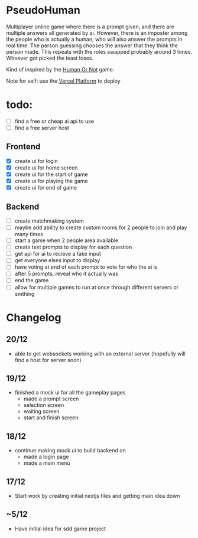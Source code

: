# PseudoHuman

Multiplayer online game where there is a prompt given, and there are multiple answers all generated by ai. However, there is an imposter among the people who is actually a human, who will also answer the prompts in real time. The person guessing chooses the answer that they think the person made. This repeats with the roles swapped probably around 3 times. Whoever got picked the least loses.

Kind of inspired by the [Human Or Not](https://www.humanornot.ai) game.

Note for self: use the [Vercel Platform](https://vercel.com/new?utm_medium=default-template&filter=next.js&utm_source=create-next-app&utm_campaign=create-next-app-readme) to deploy

# todo:
- [ ] find a free or cheap ai api to use
- [ ] find a free server host

## Frontend
- [x] create ui for login
- [x] create ui for home screen
- [x] create ui for the start of game
- [x] create ui for playing the game
- [x] create ui for end of game

## Backend
- [ ] create matchmaking system
- [ ] maybe add ability to create custom rooms for 2 people to join and play many times
- [ ] start a game when 2 people area available
- [ ] create text prompts to display for each question
- [ ] get api for ai to recieve a fake input
- [ ] get everyone elses input to display
- [ ] have voting at end of each prompt to vote for who the ai is
- [ ] after 5 prompts, reveal who it actually was
- [ ] end the game
- [ ] allow for multiple games to run at once through different servers or smthing

# Changelog
## 20/12
- able to get websockets working with an external server (hopefully will find a host for server soon)

## 19/12
- finished a mock ui for all the gameplay pages
    - made a prompt screen
    - selection screen
    - waiting screen
    - start and finish screen

## 18/12
- continue making mock ui to build backend on
    - made a login page
    - made a main menu

## 17/12
- Start work by creating initial nextjs files and getting main idea down

## ~5/12
- Have initial idea for sdd game project
